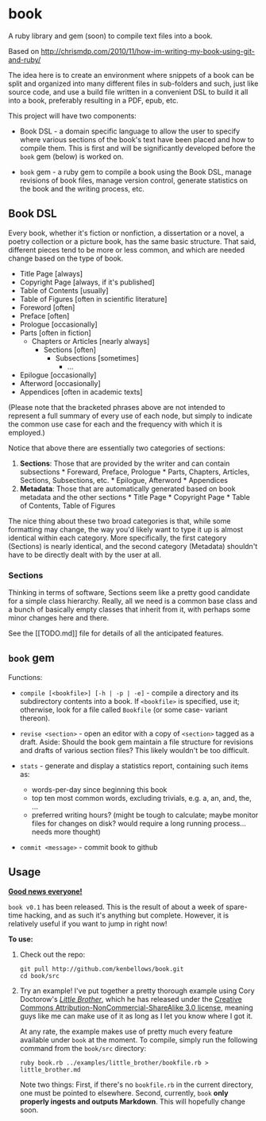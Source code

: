 book
=====

A ruby library and gem (soon) to compile text files into a book.

Based on http://chrismdp.com/2010/11/how-im-writing-my-book-using-git-and-ruby/

The idea here is to create an environment where snippets of a book can be
split and organized into many different files in sub-folders and such,
just like source code, and use a build file written in a convenient DSL to
build it all into a book, preferably resulting in a PDF, epub, etc.

This project will have two components:

  * Book DSL - a domain specific language to allow the user to specify
    where various sections of the book's text have been placed and how to
    compile them. This is first and will be significantly developed before
    the `book` gem (below) is worked on.

  * `book` gem - a ruby gem to compile a book using the Book DSL, manage
    revisions of book files, manage version control, generate statistics
    on the book and the writing process, etc.

## Book DSL

Every book, whether it's fiction or nonfiction, a dissertation or a novel,
a poetry collection or a picture book, has the same basic structure. That
said, different pieces tend to be more or less common, and which are
needed change based on the type of book.

  * Title Page [always]
  * Copyright Page [always, if it's published]
  * Table of Contents [usually]
  * Table of Figures [often in scientific literature]
  * Foreword [often]
  * Preface [often]
  * Prologue [occasionally]
  * Parts [often in fiction]
    * Chapters or Articles [nearly always]
      * Sections [often]
        * Subsections [sometimes]
          * ...
  * Epilogue [occasionally]
  * Afterword [occasionally]
  * Appendices [often in academic texts]

(Please note that the bracketed phrases above are not intended to
represent a full summary of every use of each node, but simply to indicate
the common use case for each and the frequency with which it is employed.)

Notice that above there are essentially two categories of sections:
  1. **Sections**: Those that are provided by the writer and can contain subsections
    * Foreward, Preface, Prologue
    * Parts, Chapters, Articles, Sections, Subsections, etc.
    * Epilogue, Afterword
    * Appendices
  2. **Metadata**: Those that are automatically generated based on book metadata and the
     other sections
    * Title Page
    * Copyright Page
    * Table of Contents, Table of Figures

The nice thing about these two broad categories is that, while some
formatting may change, the way you'd likely want to type it up is almost
identical within each category. More specifically, the first category
(Sections) is nearly identical, and the second category (Metadata) shouldn't have to
be directly dealt with by the user at all.

### Sections

Thinking in terms of software, Sections seem like a pretty good candidate
for a simple class hierarchy. Really, all we need is a common base class
and a bunch of basically empty classes that inherit from it, with perhaps
some minor changes here and there.

See the [[TODO.md]] file for details of all the anticipated features.

## `book` gem

Functions:
  * `compile [<bookfile>] [-h | -p | -e]` - compile a directory and its
    subdirectory contents into a book. If `<bookfile>` is specified, use
    it; otherwise, look for a file called `Bookfile` (or some case-
    variant thereon).

  * `revise <section>` - open an editor with a copy of `<section>` tagged
    as a draft. 
      Aside: Should the book gem maintain a file structure for revisions
      and drafts of various section files? This likely wouldn't be too
      difficult.
  
  * `stats` - generate and display a statistics report, containing such
    items as:
      - words-per-day since beginning this book
      - top ten most common words, excluding trivials, e.g. a, an, and, the, ...
      - preferred writing hours? (might be tough to calculate; maybe
        monitor files for changes on disk? would require a long running
        process... needs more thought)
  
  * `commit <message>` - commit book to github

## Usage

[**Good news everyone!**](http://allassistedlivinghomes.com/assisted-living-news/wp-content/uploads/2011/04/good_news_everyone.png)

`book v0.1` has been released. This is the result of about a week of spare-time hacking,
and as such it's anything but complete. However, it is relatively useful if you want
to jump in right now!

**To use:**

  1. Check out the repo:

         git pull http://github.com/kenbellows/book.git
         cd book/src

  2. Try an example! I've put together a pretty thorough example using Cory Doctorow's
     [*Little Brother*](http://craphound.com/littlebrother/download/), which he has
     released under the [Creative Commons Attribution-NonCommercial-ShareAlike 3.0 license](http://creativecommons.org/licenses/by-nc-sa/3.0/),
     meaning guys like me can make use of it as long as I let you know where I got it.
     
     At any rate, the example makes use of pretty much every feature available under
     `book` at the moment. To compile, simply run the following command from the `book/src`
     directory:

         ruby book.rb ../examples/little_brother/bookfile.rb > little_brother.md
     
     Note two things: First, if there's no `bookfile.rb` in the current directory,
     one must be pointed to elsewhere. Second, currently, `book` **only properly ingests
     and outputs Markdown**. This will hopefully change soon.
